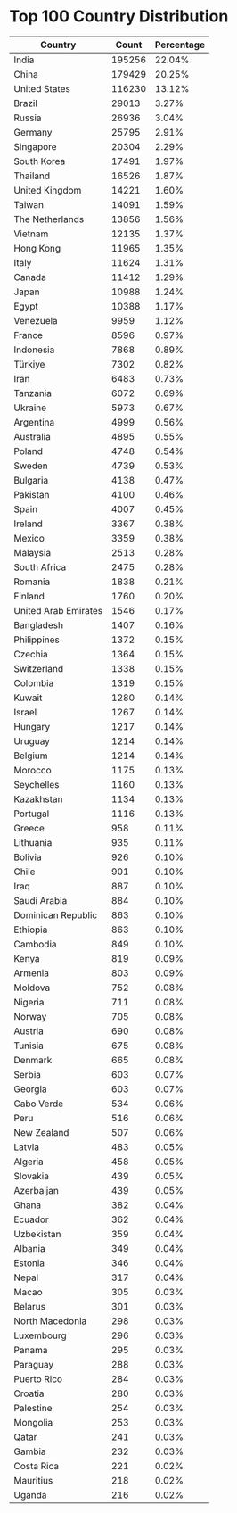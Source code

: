 # Top 100 Country Distribution
| Country | Count | Percentage |
|----|----|----|
| India | 195256 | 22.04% |
| China | 179429 | 20.25% |
| United States | 116230 | 13.12% |
| Brazil | 29013 | 3.27% |
| Russia | 26936 | 3.04% |
| Germany | 25795 | 2.91% |
| Singapore | 20304 | 2.29% |
| South Korea | 17491 | 1.97% |
| Thailand | 16526 | 1.87% |
| United Kingdom | 14221 | 1.60% |
| Taiwan | 14091 | 1.59% |
| The Netherlands | 13856 | 1.56% |
| Vietnam | 12135 | 1.37% |
| Hong Kong | 11965 | 1.35% |
| Italy | 11624 | 1.31% |
| Canada | 11412 | 1.29% |
| Japan | 10988 | 1.24% |
| Egypt | 10388 | 1.17% |
| Venezuela | 9959 | 1.12% |
| France | 8596 | 0.97% |
| Indonesia | 7868 | 0.89% |
| Türkiye | 7302 | 0.82% |
| Iran | 6483 | 0.73% |
| Tanzania | 6072 | 0.69% |
| Ukraine | 5973 | 0.67% |
| Argentina | 4999 | 0.56% |
| Australia | 4895 | 0.55% |
| Poland | 4748 | 0.54% |
| Sweden | 4739 | 0.53% |
| Bulgaria | 4138 | 0.47% |
| Pakistan | 4100 | 0.46% |
| Spain | 4007 | 0.45% |
| Ireland | 3367 | 0.38% |
| Mexico | 3359 | 0.38% |
| Malaysia | 2513 | 0.28% |
| South Africa | 2475 | 0.28% |
| Romania | 1838 | 0.21% |
| Finland | 1760 | 0.20% |
| United Arab Emirates | 1546 | 0.17% |
| Bangladesh | 1407 | 0.16% |
| Philippines | 1372 | 0.15% |
| Czechia | 1364 | 0.15% |
| Switzerland | 1338 | 0.15% |
| Colombia | 1319 | 0.15% |
| Kuwait | 1280 | 0.14% |
| Israel | 1267 | 0.14% |
| Hungary | 1217 | 0.14% |
| Uruguay | 1214 | 0.14% |
| Belgium | 1214 | 0.14% |
| Morocco | 1175 | 0.13% |
| Seychelles | 1160 | 0.13% |
| Kazakhstan | 1134 | 0.13% |
| Portugal | 1116 | 0.13% |
| Greece | 958 | 0.11% |
| Lithuania | 935 | 0.11% |
| Bolivia | 926 | 0.10% |
| Chile | 901 | 0.10% |
| Iraq | 887 | 0.10% |
| Saudi Arabia | 884 | 0.10% |
| Dominican Republic | 863 | 0.10% |
| Ethiopia | 863 | 0.10% |
| Cambodia | 849 | 0.10% |
| Kenya | 819 | 0.09% |
| Armenia | 803 | 0.09% |
| Moldova | 752 | 0.08% |
| Nigeria | 711 | 0.08% |
| Norway | 705 | 0.08% |
| Austria | 690 | 0.08% |
| Tunisia | 675 | 0.08% |
| Denmark | 665 | 0.08% |
| Serbia | 603 | 0.07% |
| Georgia | 603 | 0.07% |
| Cabo Verde | 534 | 0.06% |
| Peru | 516 | 0.06% |
| New Zealand | 507 | 0.06% |
| Latvia | 483 | 0.05% |
| Algeria | 458 | 0.05% |
| Slovakia | 439 | 0.05% |
| Azerbaijan | 439 | 0.05% |
| Ghana | 382 | 0.04% |
| Ecuador | 362 | 0.04% |
| Uzbekistan | 359 | 0.04% |
| Albania | 349 | 0.04% |
| Estonia | 346 | 0.04% |
| Nepal | 317 | 0.04% |
| Macao | 305 | 0.03% |
| Belarus | 301 | 0.03% |
| North Macedonia | 298 | 0.03% |
| Luxembourg | 296 | 0.03% |
| Panama | 295 | 0.03% |
| Paraguay | 288 | 0.03% |
| Puerto Rico | 284 | 0.03% |
| Croatia | 280 | 0.03% |
| Palestine | 254 | 0.03% |
| Mongolia | 253 | 0.03% |
| Qatar | 241 | 0.03% |
| Gambia | 232 | 0.03% |
| Costa Rica | 221 | 0.02% |
| Mauritius | 218 | 0.02% |
| Uganda | 216 | 0.02% |
